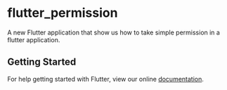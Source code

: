 # flutter_permission

A new Flutter application that show us how to take simple permission in a flutter application.

## Getting Started

For help getting started with Flutter, view our online
[documentation](https://flutter.io/).
